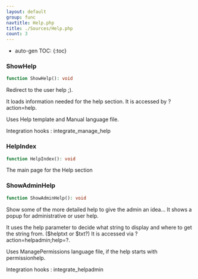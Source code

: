 ```yaml
---
layout: default
group: func
navtitle: Help.php
title: ./Sources/Help.php
count: 3
---
```

* auto-gen TOC:
{:toc}
### ShowHelp

```php
function ShowHelp(): void
```
Redirect to the user help ;).

It loads information needed for the help section.
It is accessed by ?action=help.

Uses Help template and Manual language file.

Integration hooks
: integrate_manage_help

### HelpIndex

```php
function HelpIndex(): void
```
The main page for the Help section



### ShowAdminHelp

```php
function ShowAdminHelp(): void
```
Show some of the more detailed help to give the admin an idea...
It shows a popup for administrative or user help.

It uses the help parameter to decide what string to display and where to get
the string from. ($helptxt or $txt?)
It is accessed via ?action=helpadmin;help=?.

Uses ManagePermissions language file, if the help starts with permissionhelp.

Integration hooks
: integrate_helpadmin

